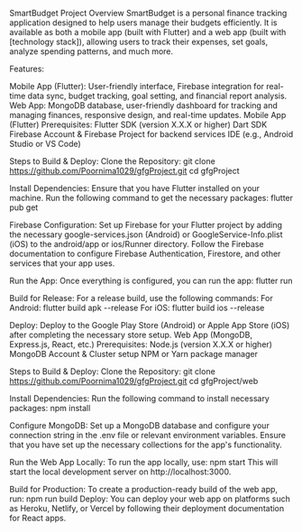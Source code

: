 SmartBudget Project Overview
SmartBudget is a personal finance tracking application designed to help users manage their budgets efficiently. It is available as both a mobile app (built with Flutter) and a web app (built with [technology stack]), allowing users to track their expenses, set goals, analyze spending patterns, and much more.

Features:

Mobile App (Flutter): User-friendly interface, Firebase integration for real-time data sync, budget tracking, goal setting, and financial report analysis.
Web App: MongoDB database, user-friendly dashboard for tracking and managing finances, responsive design, and real-time updates.
Mobile App (Flutter)
Prerequisites:
Flutter SDK (version X.X.X or higher)
Dart SDK
Firebase Account & Firebase Project for backend services
IDE (e.g., Android Studio or VS Code)


Steps to Build & Deploy:
Clone the Repository:
git clone https://github.com/Poornima1029/gfgProject.git
cd gfgProject

Install Dependencies: Ensure that you have Flutter installed on your machine. Run the following command to get the necessary packages:
flutter pub get


Firebase Configuration:
Set up Firebase for your Flutter project by adding the necessary google-services.json (Android) or GoogleService-Info.plist (iOS) to the android/app or ios/Runner directory.
Follow the Firebase documentation to configure Firebase Authentication, Firestore, and other services that your app uses.


Run the App: Once everything is configured, you can run the app:
flutter run


Build for Release: For a release build, use the following commands:
For Android:
flutter build apk --release
For iOS:
flutter build ios --release


Deploy: Deploy to the Google Play Store (Android) or Apple App Store (iOS) after completing the necessary store setup.
Web App (MongoDB, Express.js, React, etc.)
Prerequisites:
Node.js (version X.X.X or higher)
MongoDB Account & Cluster setup
NPM or Yarn package manager


Steps to Build & Deploy:
Clone the Repository:
git clone https://github.com/Poornima1029/gfgProject.git
cd gfgProject/web


Install Dependencies: Run the following command to install necessary packages:
npm install


Configure MongoDB:
Set up a MongoDB database and configure your connection string in the .env file or relevant environment variables.
Ensure that you have set up the necessary collections for the app's functionality.


Run the Web App Locally: To run the app locally, use:
npm start
This will start the local development server on http://localhost:3000.

Build for Production: To create a production-ready build of the web app, run:
npm run build
Deploy: You can deploy your web app on platforms such as Heroku, Netlify, or Vercel by following their deployment documentation for React apps.

